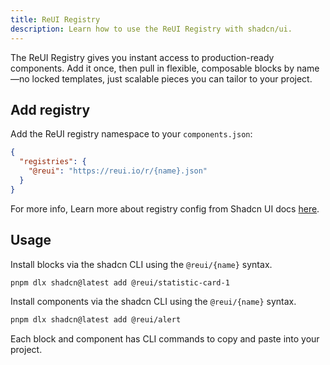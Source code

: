 ```yaml
---
title: ReUI Registry
description: Learn how to use the ReUI Registry with shadcn/ui.
---
```


The ReUI Registry gives you instant access to production-ready components.
Add it once, then pull in flexible, composable blocks by name—no locked templates,
just scalable pieces you can tailor to your project.

## Add registry

Add the ReUI registry namespace to your `components.json`:

```json
{
  "registries": {
    "@reui": "https://reui.io/r/{name}.json"
  }
}
```

For more info, Learn more about registry config from Shadcn UI docs [here](https://ui.shadcn.com/docs/registry).

## Usage

Install blocks via the shadcn CLI using the `@reui/{name}` syntax.

```bash
pnpm dlx shadcn@latest add @reui/statistic-card-1
```

Install components via the shadcn CLI using the `@reui/{name}` syntax.

```bash
pnpm dlx shadcn@latest add @reui/alert
```

Each block and component has CLI commands to copy and paste into your project.
